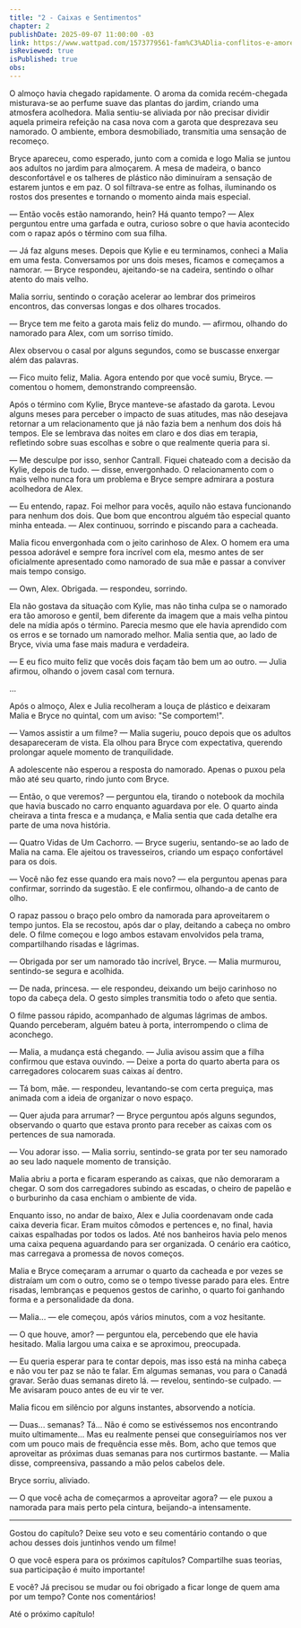 ```yaml
---
title: "2 - Caixas e Sentimentos"
chapter: 2
publishDate: 2025-09-07 11:00:00 -03
link: https://www.wattpad.com/1573779561-fam%C3%ADlia-conflitos-e-amores-2-caixas-e-sentimentos
isReviewed: true
isPublished: true
obs:
---
```


O almoço havia chegado rapidamente. O aroma da comida recém-chegada misturava-se ao perfume suave das plantas do jardim, criando uma atmosfera acolhedora. Malia sentiu-se aliviada por não precisar dividir aquela primeira refeição na casa nova com a garota que desprezava seu namorado. O ambiente, embora desmobiliado, transmitia uma sensação de recomeço.

Bryce apareceu, como esperado, junto com a comida e logo Malia se juntou aos adultos no jardim para almoçarem. A mesa de madeira, o banco desconfortável e os talheres de plástico não diminuíram a sensação de estarem juntos e em paz. O sol filtrava-se entre as folhas, iluminando os rostos dos presentes e tornando o momento ainda mais especial.

— Então vocês estão namorando, hein? Há quanto tempo? — Alex perguntou entre uma garfada e outra, curioso sobre o que havia acontecido com o rapaz após o término com sua filha.

— Já faz alguns meses. Depois que Kylie e eu terminamos, conheci a Malia em uma festa. Conversamos por uns dois meses, ficamos e começamos a namorar. — Bryce respondeu, ajeitando-se na cadeira, sentindo o olhar atento do mais velho.

Malia sorriu, sentindo o coração acelerar ao lembrar dos primeiros encontros, das conversas longas e dos olhares trocados.

— Bryce tem me feito a garota mais feliz do mundo. — afirmou, olhando do namorado para Alex, com um sorriso tímido.

Alex observou o casal por alguns segundos, como se buscasse enxergar além das palavras.

— Fico muito feliz, Malia. Agora entendo por que você sumiu, Bryce. — comentou o homem, demonstrando compreensão.

Após o término com Kylie, Bryce manteve-se afastado da garota. Levou alguns meses para perceber o impacto de suas atitudes, mas não desejava retornar a um relacionamento que já não fazia bem a nenhum dos dois há tempos. Ele se lembrava das noites em claro e dos dias em terapia, refletindo sobre suas escolhas e sobre o que realmente queria para si.

— Me desculpe por isso, senhor Cantrall. Fiquei chateado com a decisão da Kylie, depois de tudo. — disse, envergonhado. O relacionamento com o mais velho nunca fora um problema e Bryce sempre admirara a postura acolhedora de Alex.

— Eu entendo, rapaz. Foi melhor para vocês, aquilo não estava funcionando para nenhum dos dois. Que bom que encontrou alguém tão especial quanto minha enteada. — Alex continuou, sorrindo e piscando para a cacheada.

Malia ficou envergonhada com o jeito carinhoso de Alex. O homem era uma pessoa adorável e sempre fora incrível com ela, mesmo antes de ser oficialmente apresentado como namorado de sua mãe e passar a conviver mais tempo consigo.

— Own, Alex. Obrigada. — respondeu, sorrindo.

Ela não gostava da situação com Kylie, mas não tinha culpa se o namorado era tão amoroso e gentil, bem diferente da imagem que a mais velha pintou dele na mídia após o término. Parecia mesmo que ele havia aprendido com os erros e se tornado um namorado melhor. Malia sentia que, ao lado de Bryce, vivia uma fase mais madura e verdadeira.

— E eu fico muito feliz que vocês dois façam tão bem um ao outro. — Julia afirmou, olhando o jovem casal com ternura.

...

Após o almoço, Alex e Julia recolheram a louça de plástico e deixaram Malia e Bryce no quintal, com um aviso: "Se comportem!".

— Vamos assistir a um filme? — Malia sugeriu, pouco depois que os adultos desapareceram de vista. Ela olhou para Bryce com expectativa, querendo prolongar aquele momento de tranquilidade.

A adolescente não esperou a resposta do namorado. Apenas o puxou pela mão até seu quarto, rindo junto com Bryce.

— Então, o que veremos? — perguntou ela, tirando o notebook da mochila que havia buscado no carro enquanto aguardava por ele. O quarto ainda cheirava a tinta fresca e a mudança, e Malia sentia que cada detalhe era parte de uma nova história.

— Quatro Vidas de Um Cachorro. — Bryce sugeriu, sentando-se ao lado de Malia na cama. Ele ajeitou os travesseiros, criando um espaço confortável para os dois.

— Você não fez esse quando era mais novo? — ela perguntou apenas para confirmar, sorrindo da sugestão. E ele confirmou, olhando-a de canto de olho.

O rapaz passou o braço pelo ombro da namorada para aproveitarem o tempo juntos. Ela se recostou, após dar o play, deitando a cabeça no ombro dele. O filme começou e logo ambos estavam envolvidos pela trama, compartilhando risadas e lágrimas.

— Obrigada por ser um namorado tão incrível, Bryce. — Malia murmurou, sentindo-se segura e acolhida.

— De nada, princesa. — ele respondeu, deixando um beijo carinhoso no topo da cabeça dela. O gesto simples transmitia todo o afeto que sentia.

O filme passou rápido, acompanhado de algumas lágrimas de ambos. Quando perceberam, alguém bateu à porta, interrompendo o clima de aconchego.

— Malia, a mudança está chegando. — Julia avisou assim que a filha confirmou que estava ouvindo. — Deixe a porta do quarto aberta para os carregadores colocarem suas caixas aí dentro.

— Tá bom, mãe. — respondeu, levantando-se com certa preguiça, mas animada com a ideia de organizar o novo espaço.

— Quer ajuda para arrumar? — Bryce perguntou após alguns segundos, observando o quarto que estava pronto para receber as caixas com os pertences de sua namorada.

— Vou adorar isso. — Malia sorriu, sentindo-se grata por ter seu namorado ao seu lado naquele momento de transição.

Malia abriu a porta e ficaram esperando as caixas, que não demoraram a chegar. O som dos carregadores subindo as escadas, o cheiro de papelão e o burburinho da casa enchiam o ambiente de vida.

Enquanto isso, no andar de baixo, Alex e Julia coordenavam onde cada caixa deveria ficar. Eram muitos cômodos e pertences e, no final, havia caixas espalhadas por todos os lados. Até nos banheiros havia pelo menos uma caixa pequena aguardando para ser organizada. O cenário era caótico, mas carregava a promessa de novos começos.

Malia e Bryce começaram a arrumar o quarto da cacheada e por vezes se distraíam um com o outro, como se o tempo tivesse parado para eles. Entre risadas, lembranças e pequenos gestos de carinho, o quarto foi ganhando forma e a personalidade da dona.

— Malia... — ele começou, após vários minutos, com a voz hesitante.

— O que houve, amor? — perguntou ela, percebendo que ele havia hesitado. Malia largou uma caixa e se aproximou, preocupada.

— Eu queria esperar para te contar depois, mas isso está na minha cabeça e não vou ter paz se não te falar. Em algumas semanas, vou para o Canadá gravar. Serão duas semanas direto lá. — revelou, sentindo-se culpado. — Me avisaram pouco antes de eu vir te ver.

Malia ficou em silêncio por alguns instantes, absorvendo a notícia.

— Duas... semanas? Tá... Não é como se estivéssemos nos encontrando muito ultimamente... Mas eu realmente pensei que conseguiríamos nos ver com um pouco mais de frequência esse mês. Bom, acho que temos que aproveitar as próximas duas semanas para nos curtirmos bastante. — Malia disse, compreensiva, passando a mão pelos cabelos dele.

Bryce sorriu, aliviado.

— O que você acha de começarmos a aproveitar agora? — ele puxou a namorada para mais perto pela cintura, beijando-a intensamente.

---

Gostou do capítulo? Deixe seu voto e seu comentário contando o que achou desses dois juntinhos vendo um filme!

O que você espera para os próximos capítulos? Compartilhe suas teorias, sua participação é muito importante!

E você? Já precisou se mudar ou foi obrigado a ficar longe de quem ama por um tempo? Conte nos comentários!

Até o próximo capítulo!
